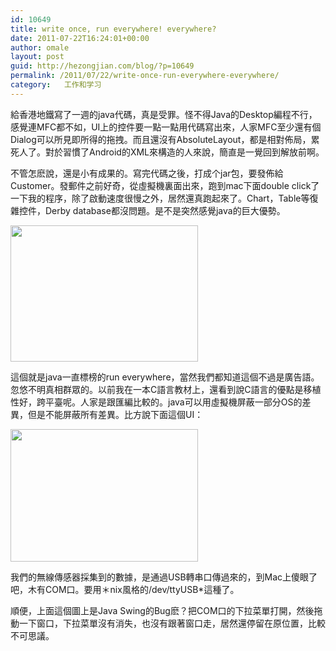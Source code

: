 ```yaml
---
id: 10649
title: write once, run everywhere! everywhere?
date: 2011-07-22T16:24:01+00:00
author: omale
layout: post
guid: http://hezongjian.com/blog/?p=10649
permalink: /2011/07/22/write-once-run-everywhere-everywhere/
category:   工作和学习  
---
```

給香港地鐵寫了一週的java代碼，真是受罪。怪不得Java的Desktop編程不行，感覺連MFC都不如，UI上的控件要一點一點用代碼寫出來，人家MFC至少還有個Dialog可以所見即所得的拖拽。而且還沒有AbsoluteLayout，都是相對佈局，累死人了。對於習慣了Android的XML來構造的人來說，簡直是一覺回到解放前啊。

不管怎麽說，還是小有成果的。寫完代碼之後，打成个jar包，要發佈給Customer。發郵件之前好奇，從虛擬機裏面出來，跑到mac下面double click了一下我的程序，除了啟動速度很慢之外，居然還真跑起來了。Chart，Table等復雜控件，Derby database都沒問題。是不是突然感覺java的巨大優勢。

[<img alt="" class="aligncenter size-medium wp-image-10650" height="218" src="/uploads/2011/07/java-300x218.png" title="java" width="300" srcset="/uploads/2011/07/java-300x218.png 300w, /uploads/2011/07/java-768x559.png 768w, /uploads/2011/07/java.png 951w" sizes="(max-width: 300px) 100vw, 300px" />](/uploads/2011/07/java.png)

這個就是java一直標榜的run everywhere，當然我們都知道這個不過是廣告語。忽悠不明真相群眾的。以前我在一本C語言教材上，還看到說C語言的優點是移植性好，跨平臺呢。人家是跟匯編比較的。java可以用虛擬機屏蔽一部分OS的差異，但是不能屏蔽所有差異。比方說下面這個UI：

[<img alt="" class="aligncenter size-medium wp-image-10651" height="212" src="/uploads/2011/07/COM-300x212.png" title="COM" width="300" />](/uploads/2011/07/COM.png)

我們的無線傳感器採集到的數據，是通過USB轉串口傳過來的，到Mac上傻眼了吧，木有COM口。要用＊nix風格的/dev/ttyUSB*這種了。

順便，上面這個圖上是Java Swing的Bug麽？把COM口的下拉菜單打開，然後拖動一下窗口，下拉菜單沒有消失，也沒有跟著窗口走，居然還停留在原位置，比較不可思議。
